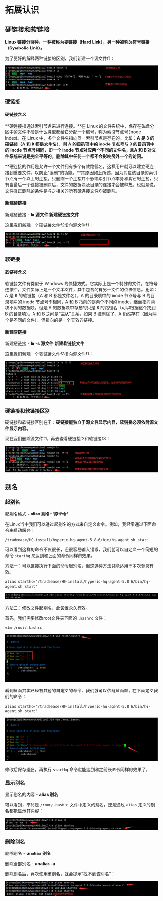 # 拓展认识

## 硬链接和软链接

**Linux 链接分两种，一种被称为硬链接（Hard Link），另一种被称为符号链接（Symbolic Link）。**

为了更好的解释两种链接的区别，我们新建一个源文件f1：

![QQ截图20210820010608](Image/QQ截图20210820010608.png)

### 硬链接

#### 硬链接含义

**硬连接指通过索引节点来进行连接。**在 Linux 的文件系统中，保存在磁盘分区中的文件不管是什么类型都给它分配一个编号，称为索引节点号(Inode Index)。在 Linux 中，多个文件名指向同一索引节点是存在的。比如：**A 是 B 的硬链接（A 和 B 都是文件名），则 A 的目录项中的 inode 节点号与 B 的目录项中的 inode 节点号相同，即一个 inode 节点对应两个不同的文件名，且A 和 B 对文件系统来说是完全平等的。删除其中任何一个都不会影响另外一个的访问。**

**硬连接的作用是允许一个文件拥有多个有效路径名，这样用户就可以建立硬连接到重要文件，以防止“误删”的功能。**其原因如上所述，因为对应该目录的索引节点有一个以上的连接。只删除一个连接并不影响索引节点本身和其它的连接，只有当最后一个连接被删除后，文件的数据块及目录的连接才会被释放。也就是说，文件真正删除的条件是与之相关的所有硬连接文件均被删除。

#### 新建硬链接

新建硬链接 - **ln 源文件 新建硬链接文件**

这里我们新建一个硬链接文件f2指向源文件f1：

![QQ截图20210820011217](Image/QQ截图20210820011217.png)

### 软链接

#### 软链接含义

软链接文件有类似于 Windows 的快捷方式。它实际上是一个特殊的文件。在符号连接中，文件实际上是一个文本文件，其中包含的有另一文件的位置信息。比如：A 是 B 的软链接（A 和 B 都是文件名），A 的目录项中的 inode 节点号与 B 的目录项中的 inode 节点号不相同，A 和 B 指向的是两个不同的 inode，继而指向两块不同的数据块。但是 A 的数据块中存放的只是 B 的路径名（可以根据这个找到 B 的目录项）。A 和 B 之间是“主从”关系，如果 B 被删除了，A 仍然存在（因为两个是不同的文件），但指向的是一个无效的链接。

#### 新建软链接

新建硬链接 - **ln -s 源文件 新建软链接文件**

这里我们新建一个软链接文件f3指向源文件f1：

![QQ截图20210820011912](Image/QQ截图20210820011912.png)

### 硬链接和软链接区别

硬链接和软链接区别在于：**硬链接能独立于源文件显示内容，软链接必须依附源文件显示内容。**

现在我们删除源文件f1，再去查看硬链接f2和软链接f3：

![QQ截图20210820012514](Image/QQ截图20210820012514.png)

## 别名

### 起别名

起别名格式 - **alias 别名='原命令'**

在Linux当中我们可以通过起别名的方式来自定义命令。例如，我经常通过下面命令来启动服务：

```
/tradeease/HQ-install/hyperic-hq-agent-5.8.6/bin/hq-agent.sh start
```

可以看到这样的命令不仅很长，还很容易输入错误，我们就可以自定义一个简短的命令 `starthq` 来达到和上面的命令同样的效果。

方法一：可以直接执行下面的命令起别名，但这这种方法只能适用于本次登录有效。

```
alias starthq='/tradeease/HQ-install/hyperic-hq-agent-5.8.6/bin/hq-agent.sh start'
```

![QQ截图20210926014750](Image/QQ截图20210926014750.png)

方法二：修改文件起别名，此设置永久有效。

首先，我们需要修改root文件夹下面的 `.bashrc` 文件：

```
vim /root/.bashrc
```

![QQ截图20210926013836](Image/QQ截图20210926013836.png)

看到里面其实已经有其他的自定义的命令，我们就可以依葫芦画瓢，在下面定义我们的命令：

```
alias starthq='/tradeease/HQ-install/hyperic-hq-agent-5.8.6/bin/hq-agent.sh start'
```

![QQ截图20210926014045](Image/QQ截图20210926014045.png)

修改后保存退出，再执行 `starthq` 命令就能达到和之前长命令同样的效果了。

### 显示别名

显示别名的内容 - **alias 别名**

可以看到，不论是 `/root/.bashrc` 文件中定义的别名，还是通过 `alias` 定义的别名都能显示其内容：

![QQ截图20210926015259](Image/QQ截图20210926015259.png)

### 删除别名

删除别名 - **unalias 别名**

删除全部别名 - **unalias -a**

删除别名后，再次使用该别名，就会提示”找不到该别名“：

![QQ截图20210926015547](Image/QQ截图20210926015547.png)
